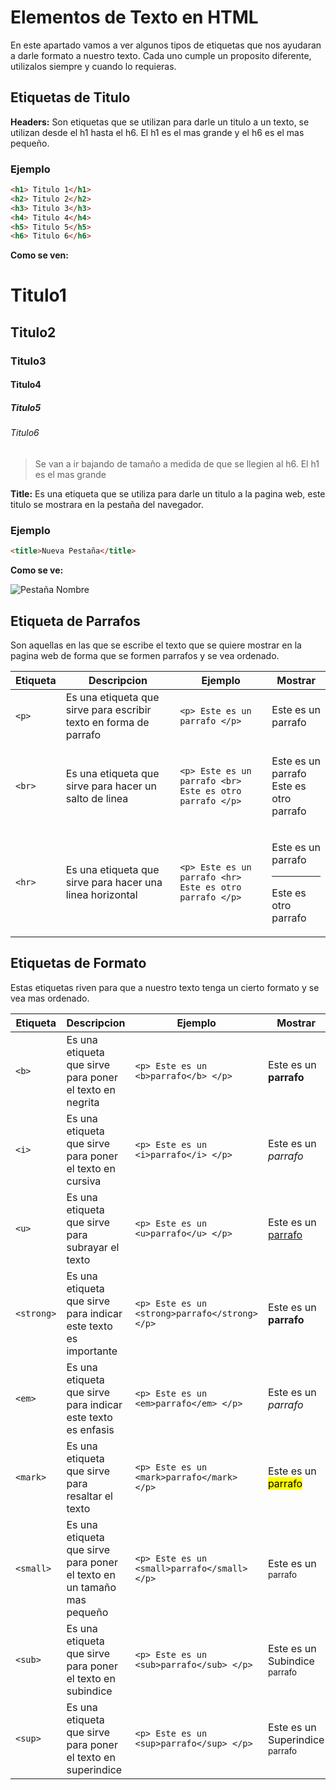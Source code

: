 # Elementos de Texto en HTML

En este apartado vamos a ver algunos tipos de etiquetas que nos ayudaran a darle formato a nuestro texto. Cada uno cumple un proposito diferente, utilizalos siempre y cuando lo requieras.

## Etiquetas de Titulo

**Headers:** Son etiquetas que se utilizan para darle un titulo a un texto, se utilizan desde el h1 hasta el h6. El h1 es el mas grande y el h6 es el mas pequeño.

### Ejemplo

```html
<h1> Titulo 1</h1>
<h2> Titulo 2</h2>
<h3> Titulo 3</h3>
<h4> Titulo 4</h4>
<h5> Titulo 5</h5>
<h6> Titulo 6</h6>
```
**Como se ven:**

<h1>Titulo1</h1>
<h2>Titulo2</h2>
<h3>Titulo3</h3>
<h4>Titulo4</h4>
<h5>Titulo5</h5>
<h6>Titulo6</h6>


> Se van a ir bajando de tamaño a medida de que se llegien al h6. El h1 es el mas grande


**Title:** Es una etiqueta que se utiliza para darle un titulo a la pagina web, este titulo se mostrara en la pestaña del navegador.

### Ejemplo

```html
<title>Nueva Pestaña</title>
```

**Como se ve:**

![Pestaña Nombre](/Assets/img/Pestaña.png)

## Etiqueta de Parrafos

Son aquellas en las que se escribe el texto que se quiere mostrar en la pagina web de forma que se formen parrafos y se vea ordenado.


| Etiqueta | Descripcion | Ejemplo | Mostrar |
| -------- | ----------- | ------- | ------- |
| `<p>`    | Es una etiqueta que sirve para escribir texto en forma de parrafo| `<p> Este es un parrafo </p>` | <p> Este es un parrafo </p> |
| `<br>`   | Es una etiqueta que sirve para hacer un salto de linea | `<p> Este es un parrafo <br> Este es otro parrafo </p>` | <p> Este es un parrafo <br> Este es otro parrafo </p> |
| `<hr>`   | Es una etiqueta que sirve para hacer una linea horizontal | `<p> Este es un parrafo <hr> Este es otro parrafo </p>` | <p> Este es un parrafo <hr> Este es otro parrafo </p> |

## Etiquetas de Formato
Estas etiquetas riven para que a nuestro texto tenga un cierto formato y se vea mas ordenado.

| Etiqueta | Descripcion | Ejemplo | Mostrar |
| -------- | ----------- | ------- | ------- |
| `<b>`    | Es una etiqueta que sirve para poner el texto en negrita | `<p> Este es un <b>parrafo</b> </p>` | <p> Este es un <b>parrafo</b> </p> |
| `<i>`    | Es una etiqueta que sirve para poner el texto en cursiva | `<p> Este es un <i>parrafo</i> </p>` | <p> Este es un <i>parrafo</i> </p> |
| `<u>`    | Es una etiqueta que sirve para subrayar el texto | `<p> Este es un <u>parrafo</u> </p>` | <p> Este es un <u>parrafo</u> </p> |
| `<strong>`    | Es una etiqueta que sirve para indicar este texto es importante | `<p> Este es un <strong>parrafo</strong> </p>` | <p> Este es un <strong>parrafo</strong> </p> |
| `<em>`    | Es una etiqueta que sirve para indicar este texto es enfasis | `<p> Este es un <em>parrafo</em> </p>` | <p> Este es un <em>parrafo</em> </p> |
| `<mark>`    | Es una etiqueta que sirve para resaltar el texto | `<p> Este es un <mark>parrafo</mark> </p>` | <p> Este es un <mark>parrafo</mark> </p> |
| `<small>`    | Es una etiqueta que sirve para poner el texto en un tamaño mas pequeño | `<p> Este es un <small>parrafo</small> </p>` | <p> Este es un <small>parrafo</small> </p> |
| `<sub>`    | Es una etiqueta que sirve para poner el texto en subindice | `<p> Este es un <sub>parrafo</sub> </p>` | <p> Este es un  Subindice <sub>parrafo</sub> </p> |
| `<sup>`    | Es una etiqueta que sirve para poner el texto en superindice | `<p> Este es un <sup>parrafo</sup> </p>` | <p> Este es un Superindice <sup>parrafo</sup> </p> |








